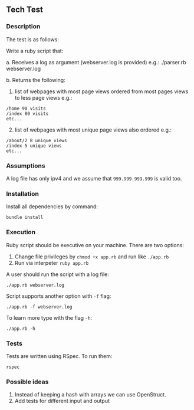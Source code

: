 ## Tech Test
### Description
The test is as follows:

Write a ruby script that:

a. Receives a log as argument (webserver.log is provided)
e.g.: ./parser.rb webserver.log


b. Returns the following:
1. list of webpages with most page views ordered from most pages views to less page views e.g.:
```
/home 90 visits
/index 80 visits
etc...
```
2. list of webpages with most
unique page views also ordered
e.g.:
```
/about/2 8 unique views
/index 5 unique views
etc...
```

### Assumptions
A log file has only ipv4 and we assume that `999.999.999.999` is valid too.

### Installation

Install all dependencies by command:
```
bundle install
```

### Execution

Ruby script should be executive on your machine. There are two options:
1. Change file privileges by `chmod +x app.rb` and run like `./app.rb`
2. Run via interpeter `ruby app.rb`

A user should run the script with a log file:
```
./app.rb webserver.log
```

Script supports another option with `-f` flag:
```
./app.rb -f webserver.log
```
To learn more type with the flag `-h`:
```
./app.rb -h
```

### Tests
Tests are written using RSpec. To run them:
```
rspec
```

### Possible ideas

1. Instead of keeping a hash with arrays we can use OpenStruct.
2. Add tests for different input and output
